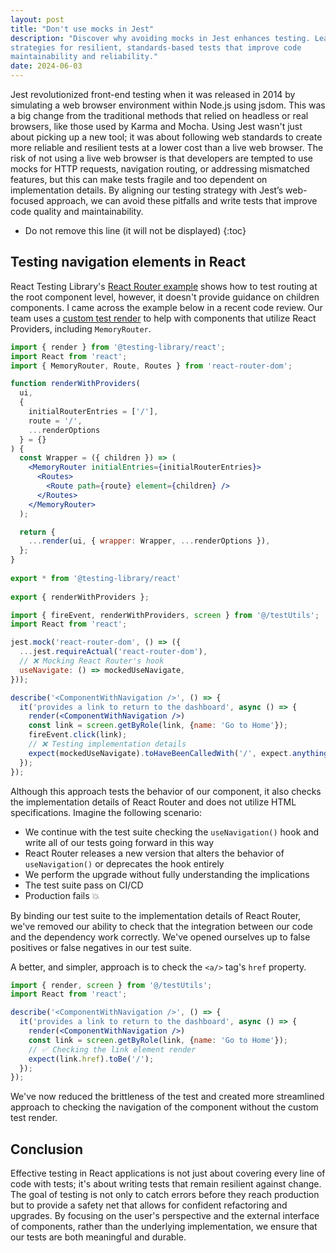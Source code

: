 ```yaml
---
layout: post
title: "Don't use mocks in Jest"
description: "Discover why avoiding mocks in Jest enhances testing. Learn
strategies for resilient, standards-based tests that improve code
maintainability and reliability."
date: 2024-06-03
---
```


Jest revolutionized front-end testing when it was released in 2014 by
simulating a web browser environment within Node.js using jsdom. This was a big
change from the traditional methods that relied on headless or real browsers,
like those used by Karma and Mocha. Using Jest wasn't just about picking up a
new tool; it was about following web standards to create more reliable and
resilient tests at a lower cost than a live web browser. The risk of not using
a live web browser is that developers are tempted to use mocks for HTTP
requests, navigation routing, or addressing mismatched features, but this can
make tests fragile and too dependent on implementation details. By aligning our
testing strategy with Jest’s web-focused approach, we can avoid these pitfalls
and write tests that improve code quality and maintainability.

* Do not remove this line (it will not be displayed)
{:toc}

<!--break-->

## Testing navigation elements in React

React Testing Library's [React Router
example](https://testing-library.com/docs/example-react-router/) shows how to
test routing at the root component level, however, it doesn't provide guidance
on children components. I came across the example below in a recent code
review. Our team uses a [custom test
render](https://testing-library.com/docs/react-testing-library/setup/#custom-render)
to help with components that utilize React Providers, including `MemoryRouter`.

```jsx
import { render } from '@testing-library/react';
import React from 'react';
import { MemoryRouter, Route, Routes } from 'react-router-dom';

function renderWithProviders(
  ui,
  {
    initialRouterEntries = ['/'],
    route = '/',
    ...renderOptions
  } = {}
) {
  const Wrapper = ({ children }) => (
    <MemoryRouter initialEntries={initialRouterEntries}>
      <Routes>
        <Route path={route} element={children} />
      </Routes>
    </MemoryRouter>
  );

  return {
    ...render(ui, { wrapper: Wrapper, ...renderOptions }),
  };
}
 
export * from '@testing-library/react'  
   
export { renderWithProviders };
```

```jsx
import { fireEvent, renderWithProviders, screen } from '@/testUtils';
import React from 'react';

jest.mock('react-router-dom', () => ({
  ...jest.requireActual('react-router-dom'),
  // ❌ Mocking React Router's hook
  useNavigate: () => mockedUseNavigate,
}));

describe('<ComponentWithNavigation />', () => {
  it('provides a link to return to the dashboard', async () => {
    render(<ComponentWithNavigation />)
    const link = screen.getByRole(link, {name: 'Go to Home'});
    fireEvent.click(link);
    // ❌ Testing implementation details
    expect(mockedUseNavigate).toHaveBeenCalledWith('/', expect.anything());
  });
});
```

Although this approach tests the behavior of our component, it also checks the
implementation details of React Router and does not utilize HTML
specifications. Imagine the following scenario:

* We continue with the test suite checking the  `useNavigation()` hook and
  write all of our tests going forward in this way
* React Router releases a new version that alters the behavior of
  `useNavigation()` or deprecates the hook entirely
* We perform the upgrade without fully understanding the implications
* The test suite pass on CI/CD
* Production fails 💥

By binding our test suite to the implementation details of React Router, we've
removed our ability to check that the integration between our code and the
dependency work correctly.  We've opened ourselves up to false positives or
false negatives in our test suite.

A better, and simpler, approach is to check the `<a/>` tag's `href` property.

```jsx
import { render, screen } from '@/testUtils';
import React from 'react';

describe('<ComponentWithNavigation />', () => {
  it('provides a link to return to the dashboard', async () => {
    render(<ComponentWithNavigation />)
    const link = screen.getByRole(link, {name: 'Go to Home'});
    // ✅ Checking the link element render
    expect(link.href).toBe('/');
  });
});
```

We've now reduced the brittleness of the test and created more streamlined
approach to checking the navigation of the component without the custom test
render.

## Conclusion

Effective testing in React applications is not just about covering every line
of code with tests; it's about writing tests that remain resilient against
change. The goal of testing is not only to catch errors before they reach
production but to provide a safety net that allows for confident refactoring
and upgrades. By focusing on the user's perspective and the external interface
of components, rather than the underlying implementation, we ensure that our
tests are both meaningful and durable.
